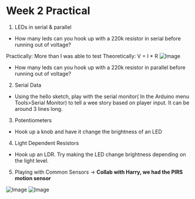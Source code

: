 # Week 2 Practical

1. LEDs in serial & parallel
- How many leds can you hook up with a 220k resistor in serial before running out of voltage?

Practically: More than I was able to test
Theoretically: V = I * R
![Image](https://github.com/moritzsalla/cci-physcomp-homework/blob/master/week-2/serial-led.jpeg)

- How many leds can you hook up with a 220k resistor in parallel before running out of voltage?
2. Serial Data
- Using the hello sketch, play with the serial monitor( In the Arduino menu Tools>Serial Monitor) to tell a wee story based on player input. It can be around 3 lines long.
3. Potentiometers
- Hook up a knob and have it change the brightness of an LED
4. Light Dependent Resistors
- Hook up an LDR. Try making the LED change brightness depending on the light level.
5. Playing with Common Sensors
→ __Collab with Harry, we had the PIRS motion sensor__

![Image](https://github.com/moritzsalla/cci-physcomp-homework/blob/master/week-2/motion-sensor-1.jpeg)
![Image](https://github.com/moritzsalla/cci-physcomp-homework/blob/master/week-2/motion-sensor-2.jpeg)
